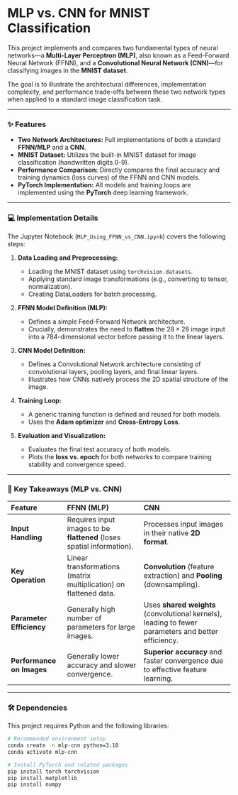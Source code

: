 # MLP vs. CNN for MNIST Classification

This project implements and compares two fundamental types of neural networks—a **Multi-Layer Perceptron (MLP)**, also known as a Feed-Forward Neural Network (FFNN), and a **Convolutional Neural Network (CNN)**—for classifying images in the **MNIST dataset**.

The goal is to illustrate the architectural differences, implementation complexity, and performance trade-offs between these two network types when applied to a standard image classification task.

---

### ✨ Features

* **Two Network Architectures:** Full implementations of both a standard **FFNN/MLP** and a **CNN**.
* **MNIST Dataset:** Utilizes the built-in MNIST dataset for image classification (handwritten digits 0-9).
* **Performance Comparison:** Directly compares the final accuracy and training dynamics (loss curves) of the FFNN and CNN models.
* **PyTorch Implementation:** All models and training loops are implemented using the **PyTorch** deep learning framework.

---

### 💻 Implementation Details

The Jupyter Notebook (`MLP_Using_FFNN_vs_CNN.ipynb`) covers the following steps:

1.  **Data Loading and Preprocessing:**
    * Loading the MNIST dataset using `torchvision.datasets`.
    * Applying standard image transformations (e.g., converting to tensor, normalization).
    * Creating DataLoaders for batch processing.

2.  **FFNN Model Definition (MLP):**
    * Defines a simple Feed-Forward Network architecture.
    * Crucially, demonstrates the need to **flatten** the $28 \times 28$ image input into a 784-dimensional vector before passing it to the linear layers.

3.  **CNN Model Definition:**
    * Defines a Convolutional Network architecture consisting of convolutional layers, pooling layers, and final linear layers.
    * Illustrates how CNNs natively process the 2D spatial structure of the image.

4.  **Training Loop:**
    * A generic training function is defined and reused for both models.
    * Uses the **Adam optimizer** and **Cross-Entropy Loss**.

5.  **Evaluation and Visualization:**
    * Evaluates the final test accuracy of both models.
    * Plots the **loss vs. epoch** for both networks to compare training stability and convergence speed.

---

### 🚀 Key Takeaways (MLP vs. CNN)

| Feature | FFNN (MLP) | CNN |
| :--- | :--- | :--- |
| **Input Handling** | Requires input images to be **flattened** (loses spatial information). | Processes input images in their native **2D format**. |
| **Key Operation** | Linear transformations (matrix multiplication) on flattened data. | **Convolution** (feature extraction) and **Pooling** (downsampling). |
| **Parameter Efficiency** | Generally high number of parameters for large images. | Uses **shared weights** (convolutional kernels), leading to fewer parameters and better efficiency. |
| **Performance on Images**| Generally lower accuracy and slower convergence. | **Superior accuracy** and faster convergence due to effective feature learning. |

---

### 🛠️ Dependencies

This project requires Python and the following libraries:

```bash
# Recommended environment setup
conda create -n mlp-cnn python=3.10
conda activate mlp-cnn

# Install PyTorch and related packages
pip install torch torchvision
pip install matplotlib
pip install numpy
